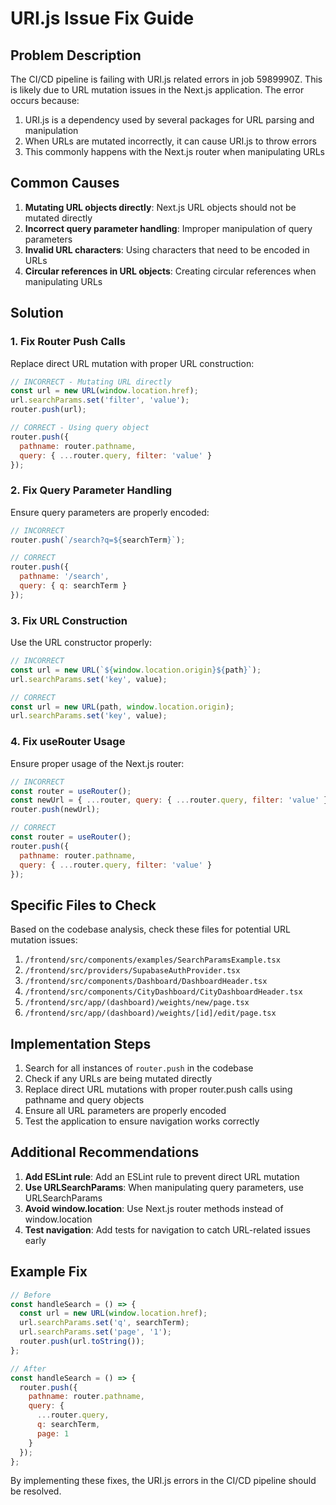 <!--

 * Copyright (c) 2025 Cosmo Exploit Group LLC. All Rights Reserved.
 * 
 * PROPRIETARY AND CONFIDENTIAL
 * 
 * This file is part of the Cosmo Exploit Group LLC Weight Management System.
 * Unauthorized copying of this file, via any medium is strictly prohibited.
 * 
 * This file contains proprietary and confidential information of 
 * Cosmo Exploit Group LLC and may not be copied, distributed, or used
 * in any way without explicit written permission.
 

-->

# URI.js Issue Fix Guide

## Problem Description

The CI/CD pipeline is failing with URI.js related errors in job 5989990Z. This is likely due to URL mutation issues in the Next.js application. The error occurs because:

1. URI.js is a dependency used by several packages for URL parsing and manipulation
2. When URLs are mutated incorrectly, it can cause URI.js to throw errors
3. This commonly happens with the Next.js router when manipulating URLs

## Common Causes

1. **Mutating URL objects directly**: Next.js URL objects should not be mutated directly
2. **Incorrect query parameter handling**: Improper manipulation of query parameters
3. **Invalid URL characters**: Using characters that need to be encoded in URLs
4. **Circular references in URL objects**: Creating circular references when manipulating URLs

## Solution

### 1. Fix Router Push Calls

Replace direct URL mutation with proper URL construction:

```javascript
// INCORRECT - Mutating URL directly
const url = new URL(window.location.href);
url.searchParams.set('filter', 'value');
router.push(url);

// CORRECT - Using query object
router.push({
  pathname: router.pathname,
  query: { ...router.query, filter: 'value' }
});
```

### 2. Fix Query Parameter Handling

Ensure query parameters are properly encoded:

```javascript
// INCORRECT
router.push(`/search?q=${searchTerm}`);

// CORRECT
router.push({
  pathname: '/search',
  query: { q: searchTerm }
});
```

### 3. Fix URL Construction

Use the URL constructor properly:

```javascript
// INCORRECT
const url = new URL(`${window.location.origin}${path}`);
url.searchParams.set('key', value);

// CORRECT
const url = new URL(path, window.location.origin);
url.searchParams.set('key', value);
```

### 4. Fix useRouter Usage

Ensure proper usage of the Next.js router:

```javascript
// INCORRECT
const router = useRouter();
const newUrl = { ...router, query: { ...router.query, filter: 'value' } };
router.push(newUrl);

// CORRECT
const router = useRouter();
router.push({
  pathname: router.pathname,
  query: { ...router.query, filter: 'value' }
});
```

## Specific Files to Check

Based on the codebase analysis, check these files for potential URL mutation issues:

1. `/frontend/src/components/examples/SearchParamsExample.tsx`
2. `/frontend/src/providers/SupabaseAuthProvider.tsx`
3. `/frontend/src/components/Dashboard/DashboardHeader.tsx`
4. `/frontend/src/components/CityDashboard/CityDashboardHeader.tsx`
5. `/frontend/src/app/(dashboard)/weights/new/page.tsx`
6. `/frontend/src/app/(dashboard)/weights/[id]/edit/page.tsx`

## Implementation Steps

1. Search for all instances of `router.push` in the codebase
2. Check if any URLs are being mutated directly
3. Replace direct URL mutations with proper router.push calls using pathname and query objects
4. Ensure all URL parameters are properly encoded
5. Test the application to ensure navigation works correctly

## Additional Recommendations

1. **Add ESLint rule**: Add an ESLint rule to prevent direct URL mutation
2. **Use URLSearchParams**: When manipulating query parameters, use URLSearchParams
3. **Avoid window.location**: Use Next.js router methods instead of window.location
4. **Test navigation**: Add tests for navigation to catch URL-related issues early

## Example Fix

```javascript
// Before
const handleSearch = () => {
  const url = new URL(window.location.href);
  url.searchParams.set('q', searchTerm);
  url.searchParams.set('page', '1');
  router.push(url.toString());
};

// After
const handleSearch = () => {
  router.push({
    pathname: router.pathname,
    query: { 
      ...router.query,
      q: searchTerm,
      page: 1
    }
  });
};
```

By implementing these fixes, the URI.js errors in the CI/CD pipeline should be resolved.
